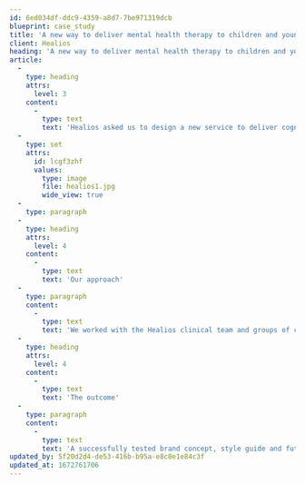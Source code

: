 ```yaml
---
id: 6ed034df-ddc9-4359-a8d7-7be971319dcb
blueprint: case_study
title: 'A new way to deliver mental health therapy to children and young people'
client: Healios
heading: 'A new way to deliver mental health therapy to children and young people'
article:
  -
    type: heading
    attrs:
      level: 3
    content:
      -
        type: text
        text: 'Healios asked us to design a new service to deliver cognitive behavioural therapy to children and young people aged 11-17yrs. It needed to be something they could relate to and importantly, look forward to using.'
  -
    type: set
    attrs:
      id: lcgf3zhf
      values:
        type: image
        file: healios1.jpg
        wide_view: true
  -
    type: paragraph
  -
    type: heading
    attrs:
      level: 4
    content:
      -
        type: text
        text: 'Our approach'
  -
    type: paragraph
    content:
      -
        type: text
        text: 'We worked with the Healios clinical team and groups of children from ages 11-17 to design a new chatbot character, tone of voice and interface, as well as create the UX framework to ensure it fit seamlessly into their lives.'
  -
    type: heading
    attrs:
      level: 4
    content:
      -
        type: text
        text: 'The outcome'
  -
    type: paragraph
    content:
      -
        type: text
        text: 'A successfully tested brand concept, style guide and future insights for a successful launch. Within 5 months, the pilot product was successfully launched to approx. 5,000 children and young people across Europe.'
updated_by: 5f20d2d4-de53-416b-b95a-e8c0e1e84c3f
updated_at: 1672761706
---
```

